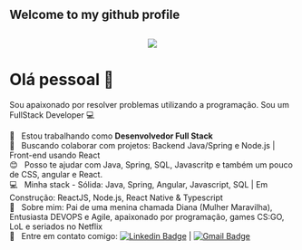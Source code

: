<h2>Welcome to my github profile </h2>
<h2 align="center">
  <img src="https://developers.giphy.com/branch/master/static/api-c99e353f761d318322c853c03ebcf21b.gif">
</h2>

# Olá pessoal 👋
Sou apaixonado por resolver problemas utilizando a programação.
Sou um FullStack Developer :computer:

 :rocket:  &nbsp; Estou trabalhando como **Desenvolvedor Full Stack**
 <br/> :purple_heart: &nbsp; Buscando colaborar com projetos: Backend Java/Spring e Node.js | Front-end usando React
 <br/> :blush: &nbsp; Posso te ajudar com Java, Spring, SQL, Javascritp e também um pouco de CSS, angular e React.
 <br/> :computer: &nbsp; Minha stack - Sólida: Java, Spring, Angular, Javascript, SQL | Em Construção: ReactJS, Node.js, React Native & Typescript
 <br/> 💬  &nbsp; Sobre mim: Pai de uma menina chamada Diana (Mulher Maravilha), Entusiasta DEVOPS e Agile, apaixonado por programação, games CS:GO, LoL e seriados no Netflix
 <br/> :email: &nbsp; Entre em contato comigo: [![Linkedin Badge](https://img.shields.io/badge/-RafaelSalles-blue?style=flat-square&logo=Linkedin&logoColor=white&link=https://www.linkedin.com/in/rafasall/)](https://www.linkedin.com/in/rafasall/) 
| 
[![Gmail Badge](https://img.shields.io/badge/-rafaelsalles.sistemas@gmail.com-c14438?style=flat-square&logo=Gmail&logoColor=white&link=mailto:rafaelsalles.sistemas@gmail.com)](mailto:rafaelsalles.sistemas@gmail.com)



<!--
**rafasall/rafasall** is a ✨ _special_ ✨ repository because its `README.md` (this file) appears on your GitHub profile.

Here are some ideas to get you started:


- 💬 Hi dears. My name is Rafael Salles, I'm 20 year old, I live in Brazil.
- 🏢 Working as a Full Stack Engineer
- 💻 I love software development and API's coding
- 🚀 Still improving my knowledge on React, Spring and English

- 🔭 I’m currently working on ...
- 🌱 I’m currently learning ...
- 👯 I’m looking to collaborate on ...
- 🤔 I’m looking for help with ...
- 💬 Ask me about ...
- 📫 How to reach me: ...
- 😄 Pronouns: ...
- ⚡ Fun fact: ...
--> 
